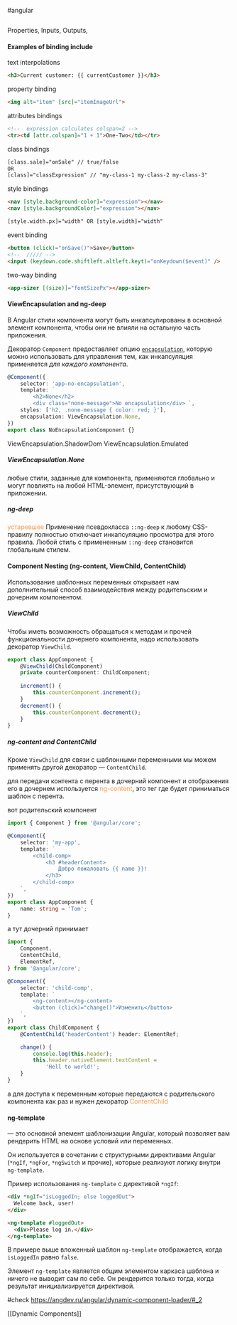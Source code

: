 #angular 
```table-of-contents
```
Properties, Inputs, Outputs, 

#### Examples of binding include
text interpolations
``` html
<h3>Current customer: {{ currentCustomer }}</h3>
```
property binding
``` html
<img alt="item" [src]="itemImageUrl">
```
attributes bindings
``` html
<!--  expression calculates colspan=2 -->
<tr><td [attr.colspan]="1 + 1">One-Two</td></tr>
```
class bindings
``` html
[class.sale]="onSale" // true/false
OR
[class]="classExpression" // "my-class-1 my-class-2 my-class-3"
```
style bindings
``` html
<nav [style.background-color]="expression"></nav>
<nav [style.backgroundColor]="expression"></nav>

[style.width.px]="width" OR [style.width]="width"
```
event binding
``` html
<button (click)="onSave()">Save</button>
<!--  ///// -->
<input (keydown.code.shiftleft.altleft.keyt)="onKeydown($event)" />
```
two-way binding
``` html
<app-sizer [(size)]="fontSizePx"></app-sizer>
```

#### ViewEncapsulation and ng-deep
В Angular стили компонента могут быть инкапсулированы в основной элемент компонента, чтобы они не влияли на остальную часть приложения.

Декоратор `Component` предоставляет опцию [`encapsulation`](https://angular.io/api/core/Component#encapsulation), которую можно использовать для управления тем, как инкапсуляция применяется _для каждого компонента_.
``` typescript
@Component({ 
	selector: 'app-no-encapsulation', 
	template: ` 
		<h2>None</h2> 
		<div class="none-message">No encapsulation</div> `, 
	styles: ['h2, .none-message { color: red; }'], 
	encapsulation: ViewEncapsulation.None, 
}) 
export class NoEncapsulationComponent {}
```

ViewEncapsulation.ShadowDom
ViewEncapsulation.Emulated
##### ViewEncapsulation.None 
любые стили, заданные для компонента, применяются глобально и могут повлиять на любой HTML-элемент, присутствующий в приложении.
##### ng-deep
<font color="#f79646">устаревшее</font>
Применение псевдокласса `::ng-deep` к любому CSS-правилу полностью отключает инкапсуляцию просмотра для этого правила. Любой стиль с примененным `::ng-deep` становится глобальным стилем.

#### Component Nesting (ng-content, ViewChild, ContentChild)
Использование шаблонных переменных открывает нам дополнительный способ взаимодействия между родительским и дочерним компонентом.
##### ViewChild 
Чтобы иметь возможность обращаться к методам и прочей функциональности дочернего компонента, надо использовать декоратор `ViewChild`.
``` typescript
export class AppComponent { 
	@ViewChild(ChildComponent) 
	private counterComponent: ChildComponent;
	 
	increment() { 
		this.counterComponent.increment(); 
	} 
	decrement() { 
		this.counterComponent.decrement(); 
	} 
}
```
##### ng-content and ContentChild
Кроме `ViewChild` для связи с шаблонными переменными мы можем применять другой декоратор — `ContentChild`.

для передачи контента с перента в дочерний компонент и отображения его в дочернем используется <font color="#f79646">ng-content</font>, это тег где будет приниматься шаблон с перента.

вот родительский компонент
``` typescript
import { Component } from '@angular/core';

@Component({
    selector: 'my-app',
    template: `
        <child-comp>
            <h3 #headerContent>
                Добро пожаловать {{ name }}!
            </h3>
        </child-comp>
    `,
})
export class AppComponent {
    name: string = 'Tom';
}
```
а тут дочерний принимает
``` typescript
import {
    Component,
    ContentChild,
    ElementRef,
} from '@angular/core';

@Component({
    selector: 'child-comp',
    template: `
        <ng-content></ng-content>
        <button (click)="change()">Изменить</button>
    `,
})
export class ChildComponent {
    @ContentChild('headerContent') header: ElementRef;

    change() {
        console.log(this.header);
        this.header.nativeElement.textContent =
            'Hell to world!';
    }
}
```
а для доступа к переменным которые передаются с родительского компонента как раз и нужен декоратор <font color="#f79646">ContentChild</font>

#### ng-template
— это основной элемент шаблонизации Angular, который позволяет вам рендерить HTML на основе условий или переменных.

Он используется в сочетании с структурными директивами Angular (`*ngIf`, `*ngFor`, `*ngSwitch` и прочие), которые реализуют логику внутри `ng-template`.

Пример использования `ng-template` с директивой `*ngIf`:

```html
<div *ngIf="isLoggedIn; else loggedOut">
  Welcome back, user!
</div>

<ng-template #loggedOut>
  <div>Please log in.</div>
</ng-template>
```

В примере выше вложенный шаблон `ng-template` отображается, когда `isLoggedIn` равно `false`.

Элемент `ng-template` является общим элементом каркаса шаблона и ничего не выводит сам по себе. Он рендерится только тогда, когда результат инициализируется директивой.

#check https://angdev.ru/angular/dynamic-component-loader/#_2

 
 [[Dynamic Components]]
